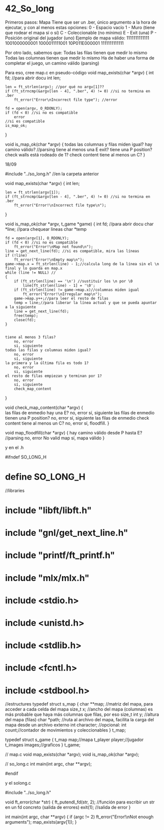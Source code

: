 # 42_So_long


Primeros pasos:
Mapa
Tiene que ser un .ber, único argumento a la hora de ejecutar, y con al menos estas opciones:
  0 - Espacio vacío
  1 - Muro (tiene que rodear el mapa sí o sí)
  C - Coleccionable (no mínimo)
  E - Exit (una)
  P - Posición original del jugador (uno)
Ejemplo de mapa válido:
1111111111111
1001000000001
1000011111001
10P011E000001
1111111111111

Por otro lado, sabemos que:
  Todas las filas tienen que medir lo mismo
  Todas las columnas tienen que medir lo mismo
  Ha de haber una forma de completar el juego, un camino válido (parsing)

Para eso, cree map.c en pseudo-código
void    map_exists(char *argv)
{
    int fd; //para abrir docu
    int	len;

	len = ft_strlen(argv); //por qué no argv[1]??
	if (ft_strncmp(&argv[len - 4], ".ber", 4) != 0) //si no termina en .ber
		ft_error("Error\nIncorrect file type"); //error

    fd = open(argv, O_RDONLY);
    if (fd < 0) //si no es compatible 
        error
    //si es compatible
    is_map_ok;
}

void    is_map_ok(char *argv)
{
    todas las columnas y filas miden igual?
    hay camino válido? //parsing
        tiene al menos una E exit?
        tiene una P position?
    check walls está rodeado de 1?
    check content tiene al menos un C?
}



18/09

#include "../so_long.h" //en la carpeta anterior

void    map_exists(char *argv)
{
    int	len;

	len = ft_strlen(argv[1]);
	if (ft_strncmp(&argv[len - 4], ".ber", 4) != 0) //si no termina en .ber
		ft_error("Error!\nIncorrect file type\n");
}

void    is_map_ok(char *argv, t_game *game)
{
    int     fd; //para abrir docu
    char    *line; //para chequear lineas
    char    *temp

    fd = open(argv[1], O_RDONLY);
    if (fd < 0) //si no es compatible
        ft_error("Error!\nMap not found\n");
    line = get_next_line(fd); //si es compatible, mira las líneas
    if (!line)
        ft_error("Error!\nEmpty map\n");
    game->map.x = ft_strlen(line) - 1;//calcula long de la línea sin el \n final y lo guarda en map.x
    while (line != NULL) //
    {
        if (ft_strlen(line) == '\n') //sustituir los \n por \0
            line[ft_strlen(line) - 1] = '\0';
        if (ft_strlen(line) != game->map.x)//columnas miden igual
            ft_error("Error!\nIrregular map\n");
        game->map.y++;//para leer el resto de filas
        temp = line;//para liberar la línea actual y que se pueda apuntar a la siguiente
        line = get_next_line(fd);
        free(temp);
        close(fd);
    }


    tiene al menos 3 filas?
        no, error
        si, siguiente
    todas las filas y columnas miden igual?
        no, error
        sí, siguiente
    la primera y la última fila es todo 1?
        no, error
        si, siguiente
    el resto de filas empiezan y terminan por 1?
        no, error
        sí, siguiente
        check_map_content
}

void    check_map_content(char *argv)
{   
    las filas de enmedio hay una E?
        no, error
        sí, siguiente
    las filas de enmedio tienen una P position?
            no, error
        sí, siguiente
    las filas de enmedio check content tiene al menos un C?
            no, error
        sí, floodfill.
}

void    map_floodfill(char *argv)
{
    hay camino válido desde P hasta E? //parsing
    no, error  No valid map
    sí, mapa válido
}

y en el .h

#ifndef SO_LONG_H
# define SO_LONG_H

//libraries
# include "libft/libft.h"
# include "gnl/get_next_line.h"
# include "printf/ft_printf.h"
# include "mlx/mlx.h"
# include <stdio.h>
# include <unistd.h>
# include <stdlib.h>
# include <fcntl.h>
# include <stdbool.h>

//estructures
typedef struct s_map
{
    char    **map; //matriz del mapa, para acceder a cada celda del mapa
    size_t  x; //ancho del mapa (columnas) es más probable que haya más columnas que filas, por eso size_t
    int     y; //altura del mapa (filas)
    char    *path; //ruta al archivo del mapa, facilita la carga del mapa desde un archivo externo
    int     character; //opcional: 
    int     count;//contador de movimientos y coleccionables
}   t_map;

typedef struct s_game
{
	t_map		map;//mapa
	t_player	player;//jugador
	t_images	images;//graficos
}	t_game;


// map.c
void    map_exists(char *argv);
void    is_map_ok(char *argv);

// so_long.c
int     main(int argc, char **argv);


#endif


y el solong.c

#include "../so_long.h"

void	ft_error(char *str)
{
	ft_putendl_fd(str, 2); //función para escribir un str en un fd concreto (salida de errores)
	exit(1); //salida de error
}

int main(int argc, char **argv)
{
    if (argc != 2)
        ft_error("Error!\nNot enough arguments");
    map_exists(argv[1]);
}


